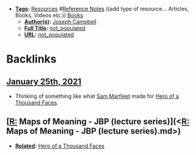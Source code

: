- **[Tags](<Tags.md>):** [Resources](<Resources.md>) #[Reference Notes](<Reference Notes.md>) ((add type of resource... Articles, Books, Videos etc.)) [Books](<Books.md>)
    - **[Author(s)](<Author(s).md>):** [Joseph Campbell](<Joseph Campbell.md>)
    - **[Full Title](<Full Title.md>):** [not_populated](<not_populated.md>)
    - **[URL](<URL.md>):** [not_populated](<not_populated.md>)

# Backlinks
## [January 25th, 2021](<January 25th, 2021.md>)
- Thinking of something like what [Sam Marfleet](<Sam Marfleet.md>) made for [Hero of a Thousand Faces](<Hero of a Thousand Faces.md>).

## [[R:](<[R:.md>) Maps of Meaning - JBP (lecture series)](<[R:](<R:.md>) Maps of Meaning - JBP (lecture series).md>)
- **[Related](<Related.md>):** [Hero of a Thousand Faces](<Hero of a Thousand Faces.md>)

